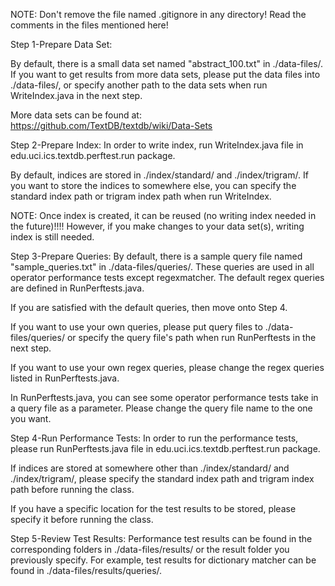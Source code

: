 NOTE: Don't remove the file named .gitignore in any directory! 
		Read the comments in the files mentioned here!
		
Step 1-Prepare Data Set:

By default, there is a small data set named "abstract_100.txt" in ./data-files/.
If you want to get results from more data sets, please put the data files into ./data-files/,
or specify another path to the data sets when run WriteIndex.java in the next step. 

More data sets can be found at:
https://github.com/TextDB/textdb/wiki/Data-Sets
 
Step 2-Prepare Index:
In order to write index, run WriteIndex.java file in edu.uci.ics.textdb.perftest.run package.

By default, indices are stored in ./index/standard/ and ./index/trigram/.
If you want to store the indices to somewhere else, you can specify the 
standard index path or trigram index path when run WriteIndex.

NOTE: Once index is created, it can be reused (no writing index needed in the future)!!!!
		However, if you make changes to your data set(s), writing index is still needed.

Step 3-Prepare Queries:
By default, there is a sample query file named "sample_queries.txt" in ./data-files/queries/.
These queries are used in all operator performance tests except regexmatcher.
The default regex queries are defined in RunPerftests.java.

If you are satisfied with the default queries, then move onto Step 4.

If you want to use your own queries, please put query files to ./data-files/queries/ or
specify the query file's path when run RunPerftests in the next step.

If you want to use your own regex queries, please change the regex queries listed in RunPerftests.java.

In RunPerftests.java, you can see some operator performance tests take in a query file as a parameter.
Please change the query file name to the one you want.
 
Step 4-Run Performance Tests:
In order to run the performance tests, please run RunPerftests.java file in edu.uci.ics.textdb.perftest.run package.

If indices are stored at somewhere other than ./index/standard/ and ./index/trigram/, please
specify the standard index path and trigram index path before running the class.

If you have a specific location for the test results to be stored, please specify it before running the class.

Step 5-Review Test Results:
Performance test results can be found in the corresponding folders in ./data-files/results/
or the result folder you previously specify.
For example, test results for dictionary matcher can be found in ./data-files/results/queries/.
 